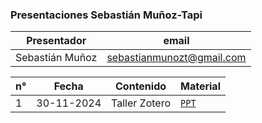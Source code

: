 
### Presentaciones Sebastián Muñoz-Tapi

| Presentador         | email                       | 
|--------------------|-----------------------------|
| Sebastián Muñoz    | sebastianmunozt@gmail.com |


| n°   | Fecha              | Contenido                           | Material                                                                                               |
|------|--------------------|-------------------------------------|--------------------------------------------------------------------------------------------------------|
| 1    | 30-11-2024         | Taller Zotero                       | [`PPT`](https://sebastianmunozt.github.io/presentaciones/presentaciones/importanciaMU#1)            |